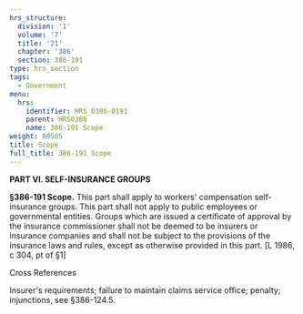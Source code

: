 ```yaml
---
hrs_structure:
  division: '1'
  volume: '7'
  title: '21'
  chapter: '386'
  section: 386-191
type: hrs_section
tags:
  - Government
menu:
  hrs:
    identifier: HRS_0386-0191
    parent: HRS0386
    name: 386-191 Scope
weight: 80505
title: Scope
full_title: 386-191 Scope
---
```

**PART VI. SELF-INSURANCE GROUPS**

**§386-191 Scope.** This part shall apply to workers' compensation self-insurance groups. This part shall not apply to public employees or governmental entities. Groups which are issued a certificate of approval by the insurance commissioner shall not be deemed to be insurers or insurance companies and shall not be subject to the provisions of the insurance laws and rules, except as otherwise provided in this part. [L 1986, c 304, pt of §1]

Cross References

Insurer's requirements; failure to maintain claims service office; penalty; injunctions, see §386-124.5.